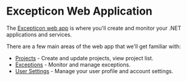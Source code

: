 # Excepticon Web Application

The [Excepticon web app](https://excepticon.io) is where you'll create and monitor your .NET applications and services.

There are a few main areas of the web app that we'll get familiar with:

* [Projects](projects.md) - Create and update projects, view project list.
* [Exceptions](exceptions.md) - Monitor and manage exceptions.
* [User Settings](user-settings.md) - Manage your user profile and account settings.